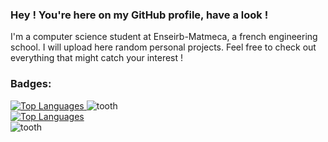 ### Hey ! You're here on my GitHub profile, have a look !

I'm a computer science student at Enseirb-Matmeca, a french engineering school.
I will upload here random personal projects. Feel free to check out everything that might catch your interest !


<h3 align="left">Badges:</h3>
<body>

<a href="https://github.com/UnePatate5010">
  <img src="https://github-readme-stats.vercel.app/api/top-langs/?username=UnePatate5010&layout=donut-vertical&langs_count=10&theme=radical&hide_border=true&locale=en&custom_title=Top%20%Languages" alt="Top Languages"/>
</a>
    <img src="./tooth.gif" alt="tooth"/>
</body>



<div class='parent'>
  <div class='child'>
    <a href="https://github.com/UnePatate5010">
  <img src="https://github-readme-stats.vercel.app/api/top-langs/?username=UnePatate5010&layout=donut-vertical&langs_count=10&theme=radical&hide_border=true&locale=en&custom_title=Top%20%Languages" alt="Top Languages"/>
</a>
  </div>
  <div class='child'>
    <img src="./tooth.gif" alt="tooth"/>
  </div>
</div>

